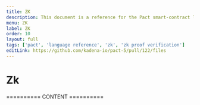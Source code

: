 ```yaml
---
title: ZK
description: This document is a reference for the Pact smart-contract language, designed for correct, transactional execution on a high-performance blockchain.
menu: ZK
label: ZK
order: 10
layout: full
tags: ['pact', 'language reference', 'zk', 'zk proof verification']
editLink: https://github.com/kadena-io/pact-5/pull/122/files
---
```


# Zk

========== CONTENT ==========
